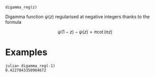 ```
digamma_reg(z)
```

Digamma function $ψ(z)$ regularised at negative integers thanks to the formula

$$
ψ(1-z) - ψ(z) = π \operatorname{cot}(πz)
$$

# Examples

```jldoctest
julia> digamma_reg(-1)
0.4227843350984672
```

